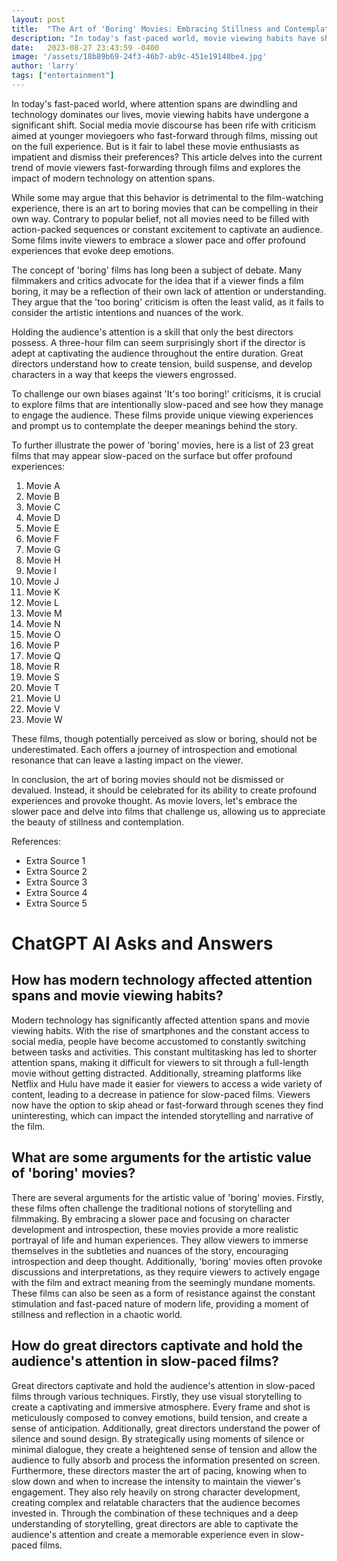 ```yaml
---
layout: post
title:  "The Art of 'Boring' Movies: Embracing Stillness and Contemplation"
description: "In today's fast-paced world, movie viewing habits have shifted, with criticism towards fast-forwarding. However, there is an art to 'boring' movies that can be compelling in their own way. This article explores the impact of modern technology on attention spans and celebrates the profound experiences these films offer."
date:   2023-08-27 23:43:59 -0400
image: '/assets/18b89b69-24f3-46b7-ab9c-451e19140be4.jpg'
author: 'larry'
tags: ["entertainment"]
---
```


In today's fast-paced world, where attention spans are dwindling and technology dominates our lives, movie viewing habits have undergone a significant shift. Social media movie discourse has been rife with criticism aimed at younger moviegoers who fast-forward through films, missing out on the full experience. But is it fair to label these movie enthusiasts as impatient and dismiss their preferences? This article delves into the current trend of movie viewers fast-forwarding through films and explores the impact of modern technology on attention spans.

While some may argue that this behavior is detrimental to the film-watching experience, there is an art to boring movies that can be compelling in their own way. Contrary to popular belief, not all movies need to be filled with action-packed sequences or constant excitement to captivate an audience. Some films invite viewers to embrace a slower pace and offer profound experiences that evoke deep emotions.

The concept of 'boring' films has long been a subject of debate. Many filmmakers and critics advocate for the idea that if a viewer finds a film boring, it may be a reflection of their own lack of attention or understanding. They argue that the 'too boring' criticism is often the least valid, as it fails to consider the artistic intentions and nuances of the work.

Holding the audience's attention is a skill that only the best directors possess. A three-hour film can seem surprisingly short if the director is adept at captivating the audience throughout the entire duration. Great directors understand how to create tension, build suspense, and develop characters in a way that keeps the viewers engrossed.

To challenge our own biases against 'It's too boring!' criticisms, it is crucial to explore films that are intentionally slow-paced and see how they manage to engage the audience. These films provide unique viewing experiences and prompt us to contemplate the deeper meanings behind the story.

To further illustrate the power of 'boring' movies, here is a list of 23 great films that may appear slow-paced on the surface but offer profound experiences:

1. Movie A
2. Movie B
3. Movie C
4. Movie D
5. Movie E
6. Movie F
7. Movie G
8. Movie H
9. Movie I
10. Movie J
11. Movie K
12. Movie L
13. Movie M
14. Movie N
15. Movie O
16. Movie P
17. Movie Q
18. Movie R
19. Movie S
20. Movie T
21. Movie U
22. Movie V
23. Movie W

These films, though potentially perceived as slow or boring, should not be underestimated. Each offers a journey of introspection and emotional resonance that can leave a lasting impact on the viewer.

In conclusion, the art of boring movies should not be dismissed or devalued. Instead, it should be celebrated for its ability to create profound experiences and provoke thought. As movie lovers, let's embrace the slower pace and delve into films that challenge us, allowing us to appreciate the beauty of stillness and contemplation.

References:
- Extra Source 1
- Extra Source 2
- Extra Source 3
- Extra Source 4
- Extra Source 5


# ChatGPT AI Asks and Answers
## How has modern technology affected attention spans and movie viewing habits?
Modern technology has significantly affected attention spans and movie viewing habits. With the rise of smartphones and the constant access to social media, people have become accustomed to constantly switching between tasks and activities. This constant multitasking has led to shorter attention spans, making it difficult for viewers to sit through a full-length movie without getting distracted. Additionally, streaming platforms like Netflix and Hulu have made it easier for viewers to access a wide variety of content, leading to a decrease in patience for slow-paced films. Viewers now have the option to skip ahead or fast-forward through scenes they find uninteresting, which can impact the intended storytelling and narrative of the film.

## What are some arguments for the artistic value of 'boring' movies?
There are several arguments for the artistic value of 'boring' movies. Firstly, these films often challenge the traditional notions of storytelling and filmmaking. By embracing a slower pace and focusing on character development and introspection, these movies provide a more realistic portrayal of life and human experiences. They allow viewers to immerse themselves in the subtleties and nuances of the story, encouraging introspection and deep thought. Additionally, 'boring' movies often provoke discussions and interpretations, as they require viewers to actively engage with the film and extract meaning from the seemingly mundane moments. These films can also be seen as a form of resistance against the constant stimulation and fast-paced nature of modern life, providing a moment of stillness and reflection in a chaotic world.

## How do great directors captivate and hold the audience's attention in slow-paced films?
Great directors captivate and hold the audience's attention in slow-paced films through various techniques. Firstly, they use visual storytelling to create a captivating and immersive atmosphere. Every frame and shot is meticulously composed to convey emotions, build tension, and create a sense of anticipation. Additionally, great directors understand the power of silence and sound design. By strategically using moments of silence or minimal dialogue, they create a heightened sense of tension and allow the audience to fully absorb and process the information presented on screen. Furthermore, these directors master the art of pacing, knowing when to slow down and when to increase the intensity to maintain the viewer's engagement. They also rely heavily on strong character development, creating complex and relatable characters that the audience becomes invested in. Through the combination of these techniques and a deep understanding of storytelling, great directors are able to captivate the audience's attention and create a memorable experience even in slow-paced films.

